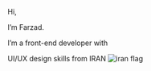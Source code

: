 Hi,

I’m Farzad.

I’m a front-end developer with

UI/UX design skills from IRAN ![iran flag](iran.svg)
